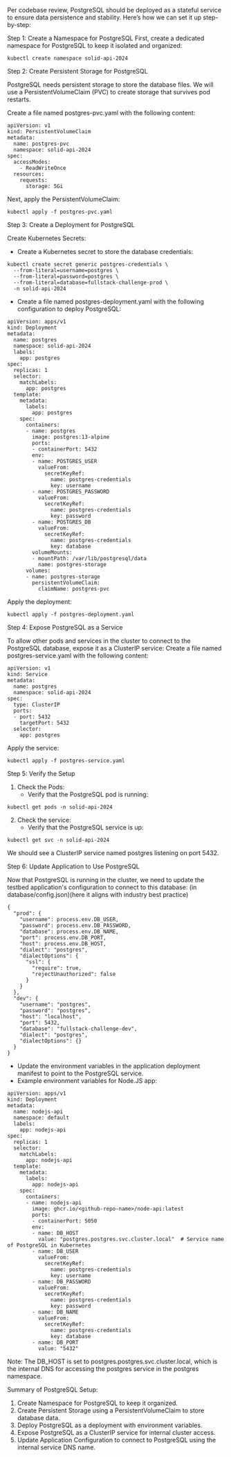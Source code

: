 Per codebase review, PostgreSQL should be deployed as a stateful service to ensure data persistence and stability. 
Here’s how we can set it up step-by-step:

Step 1: Create a Namespace for PostgreSQL
First, create a dedicated namespace for PostgreSQL to keep it isolated and organized:

```
kubectl create namespace solid-api-2024

```


Step 2: Create Persistent Storage for PostgreSQL

PostgreSQL needs persistent storage to store the database files. We will use a PersistentVolumeClaim (PVC) to create storage that survives pod restarts.

Create a file named postgres-pvc.yaml with the following content:
```
apiVersion: v1
kind: PersistentVolumeClaim
metadata:
  name: postgres-pvc
  namespace: solid-api-2024
spec:
  accessModes:
    - ReadWriteOnce
  resources:
    requests:
      storage: 5Gi

```
Next, apply the PersistentVolumeClaim:

```
kubectl apply -f postgres-pvc.yaml
```


Step 3: Create a Deployment for PostgreSQL

Create Kubernetes Secrets:
- Create a Kubernetes secret to store the database credentials:

```
kubectl create secret generic postgres-credentials \
  --from-literal=username=postgres \
  --from-literal=password=postgres \
  --from-literal=database=fullstack-challenge-prod \
  -n solid-api-2024

```

- Create a file named postgres-deployment.yaml with the following configuration to deploy PostgreSQL:

```
apiVersion: apps/v1
kind: Deployment
metadata:
  name: postgres
  namespace: solid-api-2024
  labels:
    app: postgres
spec:
  replicas: 1
  selector:
    matchLabels:
      app: postgres
  template:
    metadata:
      labels:
        app: postgres
    spec:
      containers:
      - name: postgres
        image: postgres:13-alpine
        ports:
        - containerPort: 5432
        env:
        - name: POSTGRES_USER
          valueFrom:
            secretKeyRef:
              name: postgres-credentials
              key: username
        - name: POSTGRES_PASSWORD
          valueFrom:
            secretKeyRef:
              name: postgres-credentials
              key: password
        - name: POSTGRES_DB
          valueFrom:
            secretKeyRef:
              name: postgres-credentials
              key: database
        volumeMounts:
        - mountPath: /var/lib/postgresql/data
          name: postgres-storage
      volumes:
      - name: postgres-storage
        persistentVolumeClaim:
          claimName: postgres-pvc
```

Apply the deployment:

```
kubectl apply -f postgres-deployment.yaml
```


Step 4: Expose PostgreSQL as a Service

To allow other pods and services in the cluster to connect to the PostgreSQL database, expose it as a ClusterIP service:
Create a file named postgres-service.yaml with the following content:
```
apiVersion: v1
kind: Service
metadata:
  name: postgres
  namespace: solid-api-2024
spec:
  type: ClusterIP
  ports:
  - port: 5432
    targetPort: 5432
  selector:
    app: postgres

```
Apply the service:

```
kubectl apply -f postgres-service.yaml
```

Step 5: Verify the Setup

1. Check the Pods:
	- Verify that the PostgreSQL pod is running:
```
kubectl get pods -n solid-api-2024
```
2. Check the service:
	- Verify that the PostgreSQL service is up:
```
kubectl get svc -n solid-api-2024
```

We should see a ClusterIP service named postgres listening on port 5432.


Step 6: Update Application to Use PostgreSQL

Now that PostgreSQL is running in the cluster, we need to update the testbed application's configuration to connect to this database: (in database/config.json)(here it aligns with industry best practice)

```
{
  "prod": {
    "username": process.env.DB_USER,
    "password": process.env.DB_PASSWORD,
    "database": process.env.DB_NAME,
    "port": process.env.DB_PORT,
    "host": process.env.DB_HOST,
    "dialect": "postgres",
    "dialectOptions": {
      "ssl": {
        "require": true,
        "rejectUnauthorized": false
      }
    }
  },
  "dev": {
    "username": "postgres",
    "password": "postgres",
    "host": "localhost",
    "port": 5432,
    "database": "fullstack-challenge-dev",
    "dialect": "postgres",
    "dialectOptions": {}
  }
}

```
- Update the environment variables in the application deployment manifest to point to the PostgreSQL service.
- Example environment variables for Node.JS app:

```
apiVersion: apps/v1
kind: Deployment
metadata:
  name: nodejs-api
  namespace: default
  labels:
    app: nodejs-api
spec:
  replicas: 1
  selector:
    matchLabels:
      app: nodejs-api
  template:
    metadata:
      labels:
        app: nodejs-api
    spec:
      containers:
      - name: nodejs-api
        image: ghcr.io/<github-repo-name>/node-api:latest
        ports:
        - containerPort: 5050
        env:
        - name: DB_HOST
          value: "postgres.postgres.svc.cluster.local"  # Service name of PostgreSQL in Kubernetes
        - name: DB_USER
          valueFrom:
            secretKeyRef:
              name: postgres-credentials
              key: username
        - name: DB_PASSWORD
          valueFrom:
            secretKeyRef:
              name: postgres-credentials
              key: password
        - name: DB_NAME
          valueFrom:
            secretKeyRef:
              name: postgres-credentials
              key: database
        - name: DB_PORT
          value: "5432"

```
Note: The DB_HOST is set to postgres.postgres.svc.cluster.local, which is the internal DNS for accessing the postgres service in the postgres namespace.


Summary of PostgreSQL Setup:

1. Create Namespace for PostgreSQL to keep it organized.
2. Create Persistent Storage using a PersistentVolumeClaim to store database data.
3. Deploy PostgreSQL as a deployment with environment variables.
4. Expose PostgreSQL as a ClusterIP service for internal cluster access.
5. Update Application Configuration to connect to PostgreSQL using the internal service DNS name.